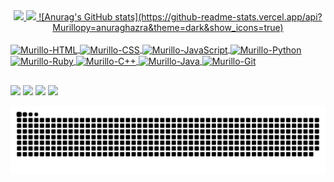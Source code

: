 
  <!-- Painel de Linguagem -->
 <div align="center">
  <a href="https://github.com/Murillopy">
  <img height="150em" src="https://github-readme-stats.vercel.app/api?username=Murillopy&show_icons=true&theme=tokyonight&include_all_commits=true&count_private=true"/>
  <img height="150em" src="https://github-readme-stats.vercel.app/api/top-langs/?username=Murillopy&layout=compact&langs_count=7&theme=tokyonight"/>
  ![Anurag's GitHub stats](https://github-readme-stats.vercel.app/api?Murillopy=anuraghazra&theme=dark&show_icons=true)
 </div>
  <!-- Painel de Linguagem -->
  
  <!-- Linguagens Favorita -->
 <div style="display: inline_block"><br>
  <img align="center" alt="Murillo-HTML" height="38" width="40" src="https://icongr.am/devicon/html5-original.svg?color=currentColor">
  <img align="center" alt="Murillo-CSS" height="38" width="40" src="https://icongr.am/devicon/css3-original.svg?color=currentColor">
  <img align="center" alt="Murillo-JavaScript" height="38" width="40" src="https://icongr.am/devicon/javascript-original.svg?color=currentColor">
  <img align="center" alt="Murillo-Python" height="38" width="40" src="https://icongr.am/devicon/python-original.svg?color=currentColor">
  <img align="center" alt="Murillo-Ruby" height="38" width="40" src="https://icongr.am/devicon/ruby-original.svg?color=currentColor">
  <img align="center" alt="Murillo-C++" height="38" width="40" src="https://icongr.am/devicon/cplusplus-original.svg?color=currentColor">
  <img align="center" alt="Murillo-Java" height="38" width="40" src="https://icongr.am/devicon/java-original.svg?color=currentColor">
  <img align="center" alt="Murillo-Git" height="38" width="40" src="https://icongr.am/devicon/git-original.svg?color=currentColor">
 </div>
  <!-- Linguagens Favorita -->

  ##

  <!-- Links de Rede Sociais e Email -->
 <div>
   <a href="mailto:Murillopy@gsuiteplus.com"><img src="https://img.shields.io/badge/Gmail-D14836?style=for-the-badge&logo=gmail&logoColor=white" target="_blank"></a>
   <a alt="Murillo-Twitter" a href="https://twitter.com/MurilloPy"><img src="https://img.shields.io/badge/Twitter-1DA1F2?style=for-the-badge&logo=twitter&logoColor=white" target="_blank"></a>
   <a alt="Murillo-Linkedin" a href="https://www.linkedin.com/in/murillopy"><img src="https://img.shields.io/badge/LinkedIn-0077B5?style=for-the-badge&logo=linkedin&logoColor=white" target="_blank"></a>
   <a alt="Murillo-Reddit" a href="https://www.reddit.com/u/MurilloPy?utm_medium=android_app&utm_source=share"><img src="https://img.shields.io/badge/Reddit-FF4500?style=for-the-badge&logo=reddit&logoColor=white" target="_blank"></a>
 <div/>
  <!-- Links de Rede Sociais e Email -->

![Snake animation](https://raw.githubusercontent.com/Platane/snk/output/github-contribution-grid-snake.svg)
